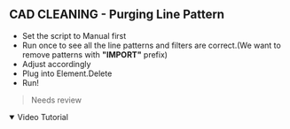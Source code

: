 ## CAD CLEANING - Purging Line Pattern

- Set the script to Manual first
- Run once to see all the line patterns and filters are correct.(We want to remove patterns with **"IMPORT"** prefix)
- Adjust accordingly
- Plug into Element.Delete
- Run!

>Needs review

<details open="open">
<summary>Video Tutorial</summary>
